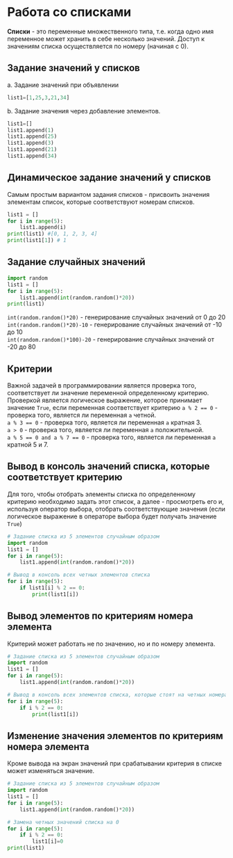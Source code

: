 # Работа со списками
**Списки** - это переменные множественного типа, т.е. когда одно имя переменное может хранить в себе несколько значений. Доступ к значениям списка осуществляется по номеру (начиная с 0).
## Задание значений у списков
а. Задание значений при объявлении
```python
list1=[1,25,3,21,34]
```
b. Задание значения через добавление элементов.
```python
list1=[]
list1.append(1)
list1.append(25)
list1.append(3)
list1.append(21)
list1.append(34)
```
## Динамическое задание значений у списков
Самым простым вариантом задания списков - присвоить значения элементам список, которые соответствуют номерам списков.
```python
list1 = []
for i in range(5):
    list1.append(i)
print(list1) #[0, 1, 2, 3, 4]
print(list1[1]) # 1
```
## Задание случайных значений
```python
import random
list1 = []
for i in range(5):
    list1.append(int(random.random()*20))
print(list1)
```
  
`int(random.random()*20)` - генерирование случайных значений от 0 до 20  
`int(random.random()*20)-10` - генерирование случайных значений от -10 до 10  
`int(random.random()*100)-20` - генерирование случайных значений от -20 до 80  

## Критерии
Важной задачей в программировании является проверка того, соответствует ли значение переменной определенному критерию. Проверкой является логическое выражение, которое принимает значение `True`, если переменная соответствует критерию
`a % 2 == 0` - проверка того, является ли переменная `a` четной.  
`a % 3 == 0` - проверка того, является ли переменная `a` кратная 3.  
`a > 0` - проверка того, является ли переменная `a` положительной.  
`a % 5 == 0 and a % 7 == 0` - проверка того, является ли переменная `a` кратной 5 и 7.  
## Вывод в консоль значений списка, которые соответствует критерию
Для того, чтобы отобрать элементы списка по определенному критерию необходимо задать этот список, а далее - просмотреть его и, используя оператор выбора, отобрать соответствующие значения (если логическое выражение в операторе выбора будет получать значение `True`)
```python
# Задание списка из 5 элементов случайным образом
import random
list1 = []
for i in range(5):
    list1.append(int(random.random()*20))

# Вывод в консоль всех четных элементов списка
for i in range(5):
    if list1[i] % 2 == 0:
        print(list1[i])
```

## Вывод элементов по критериям номера элемента
Критерий может работать не по значению, но и по номеру элемента.
```python
# Задание списка из 5 элементов случайным образом
import random
list1 = []
for i in range(5):
    list1.append(int(random.random()*20))

# Вывод в консоль всех элементов списка, которые стоят на четных номерах списка
for i in range(5):
    if i % 2 == 0:
        print(list1[i])
```

## Изменение значения элементов по критериям номера элемента
Кроме вывода на экран значений при срабатывании критерия в списке может изменяться значение.
```python
# Задание списка из 5 элементов случайным образом
import random
list1 = []
for i in range(5):
    list1.append(int(random.random()*20))

# Замена четных значений списка на 0
for i in range(5):
    if i % 2 == 0:
        list1[i]=0
print(list1)
```


